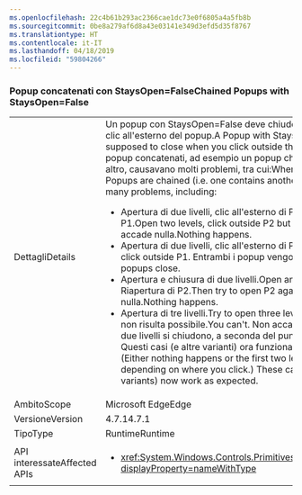 ```yaml
---
ms.openlocfilehash: 22c4b61b293ac2366cae1dc73e0f6805a4a5fb8b
ms.sourcegitcommit: 0be8a279af6d8a43e03141e349d3efd5d35f8767
ms.translationtype: HT
ms.contentlocale: it-IT
ms.lasthandoff: 04/18/2019
ms.locfileid: "59804266"
---
```

### <a name="chained-popups-with-staysopenfalse"></a><span data-ttu-id="bcf53-101">Popup concatenati con StaysOpen=False</span><span class="sxs-lookup"><span data-stu-id="bcf53-101">Chained Popups with StaysOpen=False</span></span>

|   |   |
|---|---|
|<span data-ttu-id="bcf53-102">Dettagli</span><span class="sxs-lookup"><span data-stu-id="bcf53-102">Details</span></span>|<span data-ttu-id="bcf53-103">Un popup con StaysOpen=False deve chiudersi quando si fa clic all'esterno del popup.</span><span class="sxs-lookup"><span data-stu-id="bcf53-103">A Popup with StaysOpen=False is supposed to close when you click outside the Popup.</span></span> <span data-ttu-id="bcf53-104">Due o più popup concatenati, ad esempio un popup che ne contiene un altro, causavano molti problemi, tra cui:</span><span class="sxs-lookup"><span data-stu-id="bcf53-104">When two or more such Popups are chained (i.e. one contains another), there were many problems, including:</span></span><ul><li><span data-ttu-id="bcf53-105">Apertura di due livelli, clic all'esterno di P2, ma all'interno di P1.</span><span class="sxs-lookup"><span data-stu-id="bcf53-105">Open two levels, click outside P2 but inside P1.</span></span>  <span data-ttu-id="bcf53-106">Non accade nulla.</span><span class="sxs-lookup"><span data-stu-id="bcf53-106">Nothing happens.</span></span></li><li><span data-ttu-id="bcf53-107">Apertura di due livelli, clic all'esterno di P1.</span><span class="sxs-lookup"><span data-stu-id="bcf53-107">Open two levels, click outside P1.</span></span>  <span data-ttu-id="bcf53-108">Entrambi i popup vengono chiusi.</span><span class="sxs-lookup"><span data-stu-id="bcf53-108">Both popups close.</span></span></li><li><span data-ttu-id="bcf53-109">Apertura e chiusura di due livelli.</span><span class="sxs-lookup"><span data-stu-id="bcf53-109">Open and close two levels.</span></span>  <span data-ttu-id="bcf53-110">Riapertura di P2.</span><span class="sxs-lookup"><span data-stu-id="bcf53-110">Then try to open P2 again.</span></span>  <span data-ttu-id="bcf53-111">Non accade nulla.</span><span class="sxs-lookup"><span data-stu-id="bcf53-111">Nothing happens.</span></span></li><li><span data-ttu-id="bcf53-112">Apertura di tre livelli.</span><span class="sxs-lookup"><span data-stu-id="bcf53-112">Try to open three levels.</span></span>  <span data-ttu-id="bcf53-113">L'operazione non risulta possibile.</span><span class="sxs-lookup"><span data-stu-id="bcf53-113">You can't.</span></span>  <span data-ttu-id="bcf53-114">Non accade nulla o i primi due livelli si chiudono, a seconda del punto in cui si fa clic. Questi casi (e altre varianti) ora funzionano come previsto.</span><span class="sxs-lookup"><span data-stu-id="bcf53-114">(Either nothing happens or the first two levels close, depending on where you click.) These cases (and other variants) now work as expected.</span></span></li></ul>|
|<span data-ttu-id="bcf53-115">Ambito</span><span class="sxs-lookup"><span data-stu-id="bcf53-115">Scope</span></span>|<span data-ttu-id="bcf53-116">Microsoft Edge</span><span class="sxs-lookup"><span data-stu-id="bcf53-116">Edge</span></span>|
|<span data-ttu-id="bcf53-117">Versione</span><span class="sxs-lookup"><span data-stu-id="bcf53-117">Version</span></span>|<span data-ttu-id="bcf53-118">4.7.1</span><span class="sxs-lookup"><span data-stu-id="bcf53-118">4.7.1</span></span>|
|<span data-ttu-id="bcf53-119">Tipo</span><span class="sxs-lookup"><span data-stu-id="bcf53-119">Type</span></span>|<span data-ttu-id="bcf53-120">Runtime</span><span class="sxs-lookup"><span data-stu-id="bcf53-120">Runtime</span></span>|
|<span data-ttu-id="bcf53-121">API interessate</span><span class="sxs-lookup"><span data-stu-id="bcf53-121">Affected APIs</span></span>|<ul><li><xref:System.Windows.Controls.Primitives.Popup.StaysOpen?displayProperty=nameWithType></li></ul>|
